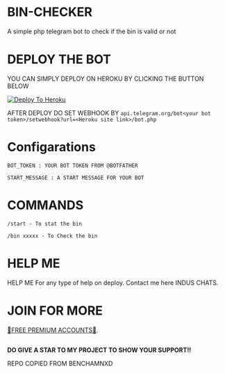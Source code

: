 # BIN-CHECKER

A simple php telegram bot to check if the bin is valid or not

# DEPLOY THE BOT

YOU CAN SIMPLY DEPLOY ON HEROKU BY CLICKING THE BUTTON BELOW

[![Deploy To Heroku](https://www.herokucdn.com/deploy/button.svg)](https://heroku.com/deploy?template=https://github.com/mrqwerts/BIN-CHECKER/tree/main)

AFTER DEPLOY DO SET WEBHOOK BY  ``api.telegram.org/bot<your bot token>/setwebhook?url=<Heroku site link>/bot.php``

# Configarations

``BOT_TOKEN : YOUR BOT TOKEN FROM @BOTFATHER``

``START_MESSAGE : A START MESSAGE FOR YOUR BOT``

# COMMANDS

``/start - To stat the bin``

``/bin xxxxx - To Check the bin``

# HELP ME

HELP ME
For any type of help on deploy. Contact me here INDUS CHATS.


# JOIN FOR MORE 

[👑FREE PREMIUM ACCOUNTS👑](https://t.me/joinchat/AAAAAE3qMorW0ecO0L4TdQ).


##

**DO GIVE A STAR TO MY PROJECT TO SHOW YOUR SUPPORT!!**

REPO COPIED FROM BENCHAMNXD
